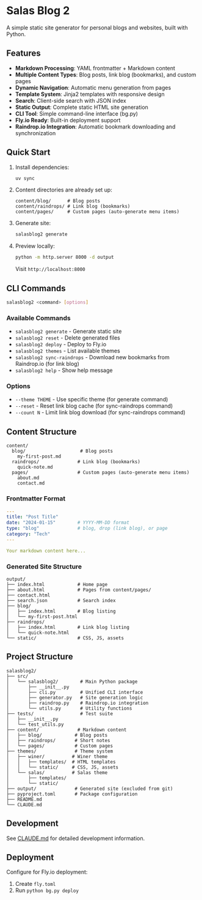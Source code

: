 # Salas Blog 2

A simple static site generator for personal blogs and websites, built with Python.

## Features

- **Markdown Processing**: YAML frontmatter + Markdown content
- **Multiple Content Types**: Blog posts, link blog (bookmarks), and custom pages
- **Dynamic Navigation**: Automatic menu generation from pages
- **Template System**: Jinja2 templates with responsive design
- **Search**: Client-side search with JSON index
- **Static Output**: Complete static HTML site generation
- **CLI Tool**: Simple command-line interface (bg.py)
- **Fly.io Ready**: Built-in deployment support
- **Raindrop.io Integration**: Automatic bookmark downloading and synchronization

## Quick Start

1. Install dependencies:
   ```bash
   uv sync
   ```

2. Content directories are already set up:
   ```
   content/blog/      # Blog posts
   content/raindrops/ # Link blog (bookmarks)
   content/pages/     # Custom pages (auto-generate menu items)
   ```

3. Generate site:
   ```bash
   salasblog2 generate
   ```

4. Preview locally:
   ```bash
   python -m http.server 8000 -d output
   ```
   Visit `http://localhost:8000`

## CLI Commands

```bash
salasblog2 <command> [options]
```

### Available Commands
- `salasblog2 generate` - Generate static site
- `salasblog2 reset` - Delete generated files
- `salasblog2 deploy` - Deploy to Fly.io
- `salasblog2 themes` - List available themes
- `salasblog2 sync-raindrops` - Download new bookmarks from Raindrop.io (for link blog)
- `salasblog2 help` - Show help message

### Options
- `--theme THEME` - Use specific theme (for generate command)
- `--reset` - Reset link blog cache (for sync-raindrops command)
- `--count N` - Limit link blog download (for sync-raindrops command)

## Content Structure

```
content/
  blog/                    # Blog posts
    my-first-post.md
  raindrops/              # Link blog (bookmarks)  
    quick-note.md
  pages/                  # Custom pages (auto-generate menu items)
    about.md
    contact.md
```

### Frontmatter Format

```yaml
---
title: "Post Title"
date: "2024-01-15"        # YYYY-MM-DD format
type: "blog"              # blog, drop (link blog), or page
category: "Tech"
---

Your markdown content here...
```

### Generated Site Structure

```
output/
├── index.html            # Home page
├── about.html            # Pages from content/pages/
├── contact.html
├── search.json           # Search index
├── blog/
│   ├── index.html        # Blog listing
│   └── my-first-post.html
├── raindrops/
│   ├── index.html        # Link blog listing  
│   └── quick-note.html
└── static/               # CSS, JS, assets
```

## Project Structure

```
salasblog2/
├── src/
│   └── salasblog2/        # Main Python package
│       ├── __init__.py
│       ├── cli.py         # Unified CLI interface
│       ├── generator.py   # Site generation logic
│       ├── raindrop.py    # Raindrop.io integration
│       └── utils.py       # Utility functions
├── tests/                 # Test suite
│   ├── __init__.py
│   └── test_utils.py
├── content/              # Markdown content
│   ├── blog/            # Blog posts
│   ├── raindrops/       # Short notes  
│   └── pages/           # Custom pages
├── themes/              # Theme system
│   ├── winer/          # Winer theme
│   │   ├── templates/  # HTML templates
│   │   └── static/     # CSS, JS, assets
│   └── salas/          # Salas theme
│       ├── templates/
│       └── static/
├── output/              # Generated site (excluded from git)
├── pyproject.toml       # Package configuration
├── README.md
└── CLAUDE.md
```

## Development

See [CLAUDE.md](CLAUDE.md) for detailed development information.

## Deployment

Configure for Fly.io deployment:

1. Create `fly.toml`
2. Run `python bg.py deploy`